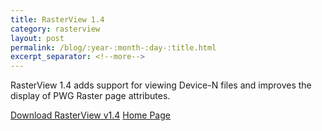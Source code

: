 ```yaml
---
title: RasterView 1.4
category: rasterview
layout: post
permalink: /blog/:year-:month-:day-:title.html
excerpt_separator: <!--more-->
---
```


RasterView 1.4 adds support for viewing Device-N files and improves the display of PWG Raster page attributes.

<a class="btn btn-primary" href="https://github.com/michaelrsweet/rasterview/releases/tag/v1.4">Download RasterView v1.4</a>
<a class="btn btn-default" href="/rasterview/index.html">Home Page</a>
